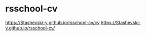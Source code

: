 # rsschool-cv
https://Stashevski-y.github.io/rsschool-cv/cv
https://Stashevski-y.github.io/rsschool-cv/
